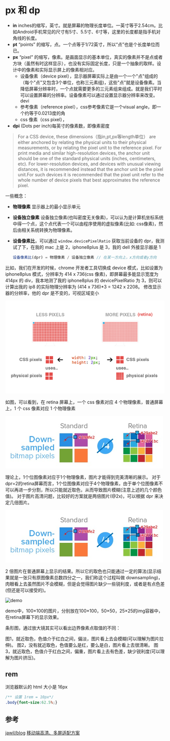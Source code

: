 # px 和 dp

- **in** inches的缩写，英寸。就是屏幕的物理长度单位。一英寸等于2.54cm。比如Android手机常见的尺寸有5寸、5.5寸、6寸等，这里的长度都是指手机对角线的长度。
- **pt** “points” 的缩写，点。一个点等于1/72英寸，所以“点”也是个长度单位而已。
- **px** “pixel” 的缩写，像素。是画面显示的基本单位，真实的像素并不是点或者方块（虽然有时这样显示），也没有实际固定长度，只是一个抽象的取样。设计中的像素和实际显示屏上的像素相对应。
  - 设备像素（device pixel），显示器屏幕实际上是由一个一个"点"组成的（每个"点"又包含3个单位，也称三元素组)，这些"点"就是设备像素。当降低屏幕分辨率时，一个点就需要更多的三元素组来组成。就是我们平时可以设置屏幕的分辨率。设备像素可以通过设置显示器分辨率来改变。devi
  - 参考像素（reference pixel），css参考像素它是一个visual angle，即一个约等于0.0213度的角
  - css 像素（css pixel），
- **dpi** (Dots per inch)每英寸的像素数，即像素密度

> For a CSS device, these dimensions（指in,pt,px等length单位） are either anchored by relating the physical units to their physical measurements, or by relating the pixel unit to the reference pixel. For print media and similar high-resolution devices, the anchor unit should be one of the standard physical units (inches, centimeters, etc). For lower-resolution devices, and devices with unusual viewing distances, it is recommended instead that the anchor unit be the pixel unit.For such devices it is recommended that the pixel unit refer to the whole number of device pixels that best approximates the reference pixel.

一些概念：

- **物理像素** 显示器上的最小显示单元
- **设备独立像素** 设备独立像素(也叫密度无关像素)，可以认为是计算机坐标系统中得一个点，这个点代表一个可以由程序使用的虚拟像素(比如: css像素)，然后由相关系统转换为物理像素。
- **设备像素比**，可以通过 `window.devicePixelRatio` 获取当前设备的 dpr，我测试了下，在我的 mac 上是 2，iphone8plus 是 3，我的 dell 外接显示器是 1

    ```js
    设备像素比(dpr) = 物理像素 / 设备独立像素 // 在某一方向上，x方向或者y方向
    ```

比如，我们在开发的时候，chrome 开发者工具切换成 device 模式，比如设置为 iphone8plus 模式，分辨率为 414 x 736(css 像素)，即屏幕最多能显示宽度为 414px 的 div，我本地测了我的 iphone8plus 的 devicePixelRatio 为 3，则可以计算出我的 ip8 的实际物理分辨率为 (414 x 736)*3 = 1242 x 2208。
修改显示器的分辨率，他的 dpr 是不变的，可视区域变小

![./assets/device-pixels](./assets/device-pixels.jpeg)

如图，可以看到，在 retina 屏幕上，一个 css 像素对应 4 个物理像素，普通屏幕上，1 个 css 像素对应 1 个物理像素

![standard-retina-image](./assets/standard-retina-image.jpeg)

理论上，1个位图像素对应于1个物理像素，图片才能得到完美清晰的展示。
对于dpr=2的retina屏幕而言，1个位图像素对应于4个物理像素，由于单个位图像素不可以再进一步分割，所以只能就近取色，从而导致图片模糊(注意上述的几个颜色值)。
对于图片高清问题，比较好的方案就是两倍图片(@2x)，可以根据 dpr 来决定几倍图片。

![standard-retina-image](./assets/standard-retina-image.jpeg)

2 倍图片在普通屏幕上显示的结果。所以它的取色也只能通过一定的算法(显示结果就是一张只有原图像素总数四分之一，我们称这个过程叫做 downsampling)，肉眼看上去虽然图片不会模糊，但是会觉得图片缺少一些锐利度，或者是有点色差(但还是可以接受的)。

![demo](https://img.alicdn.com/tps/TB11KbzIpXXXXXcXFXXXXXXXXXX.png)

demo中，100×100的图片，分别放在100×100，50×50，25×25的img容器中，在retina屏幕下的显示效果。

条形图，通过放大镜其实可以看出边界像素点取值的不同：

图1，就近取色，色值介于红白之间，偏淡，图片看上去会模糊(可以理解为图片拉伸)。
图2，没有就近取色，色值要么是红，要么是白，图片看上去很清晰。
图3，就近取色，色值介于红白之间，偏重，图片看上去有色差，缺少锐利度(可以理解为图片挤压)。


## rem

浏览器默认的 html 大小是 16px

```css
/** 设置 1rem = 10px*/ 
.body{font-size:62.5%;}
```

## 参考

[jawil/blog](https://github.com/jawil/blog/issues/21)
[移动端高清、多屏适配方案](https://blog.csdn.net/qq_34629352/article/details/104025171)